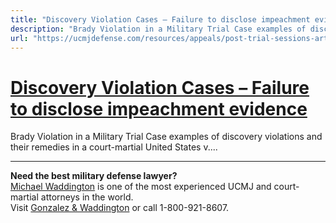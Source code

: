 ```yaml
---
title: "Discovery Violation Cases – Failure to disclose impeachment evidence"
description: "Brady Violation in a Military Trial Case examples of discovery violations and their remedies in a court-martial United States v...."
url: "https://ucmjdefense.com/resources/appeals/post-trial-sessions-article-39-ucmj-rcm-905-1102/cases.html"
---
```


# [Discovery Violation Cases – Failure to disclose impeachment evidence](https://ucmjdefense.com/resources/appeals/post-trial-sessions-article-39-ucmj-rcm-905-1102/cases.html)

Brady Violation in a Military Trial Case examples of discovery violations and their remedies in a court-martial United States v....

---

**Need the best military defense lawyer?**  
[Michael Waddington](https://ucmjdefense.com/attorneys/michael-stewart-waddington-partner.html) is one of the most experienced UCMJ and court-martial attorneys in the world.  
Visit [Gonzalez & Waddington](https://ucmjdefense.com) or call 1-800-921-8607.
